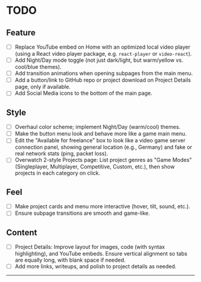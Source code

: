 # TODO

## Feature
- [ ] Replace YouTube embed on Home with an optimized local video player (using a React video player package, e.g. `react-player` or `video-react`).
  <!-- Great idea! This will improve UX, remove ads, and give you full control over styling and playback. Very feasible with modern React packages. -->
- [ ] Add Night/Day mode toggle (not just dark/light, but warm/yellow vs. cool/blue themes).
  <!-- Excellent for personalization and mood. Not difficult with Tailwind or CSS variables, but will require some design planning. -->
- [ ] Add transition animations when opening subpages from the main menu.
  <!-- Very doable with Framer Motion or React Transition Group. Subtle transitions can greatly improve feel. -->
- [ ] Add a button/link to GitHub repo or project download on Project Details page, only if available.
  <!-- Standard for portfolios, easy to conditionally render. -->
- [ ] Add Social Media icons to the bottom of the main page.
  <!-- Simple and effective for networking. -->

## Style
- [ ] Overhaul color scheme; implement Night/Day (warm/cool) themes.
  <!-- Good for branding and accessibility. Consider using Tailwind's theming or CSS custom properties. -->
- [ ] Make the button menu look and behave more like a game main menu.
  <!-- Fun idea! Can use custom fonts, sound, hover effects, and layout. Very feasible. -->
- [ ] Edit the "Available for freelance" box to look like a video game server connection panel, showing general location (e.g., Germany) and fake or real network stats (ping, packet loss).
  <!-- Very creative! Fake stats are easy; real-time ping to your server is possible but requires backend/API work. -->
- [ ] Overwatch 2-style Projects page: List project genres as "Game Modes" (Singleplayer, Multiplayer, Competitive, Custom, etc.), then show projects in each category on click.
  <!-- Unique and memorable! Not too much for a portfolio if well-organized. Can be implemented with nested menus or tabs. -->

## Feel
- [ ] Make project cards and menu more interactive (hover, tilt, sound, etc.).
  <!-- Adds polish and game-like feel. Use Framer Motion, CSS, or small sound libraries. -->
- [ ] Ensure subpage transitions are smooth and game-like.
  <!-- See above, very feasible. -->

## Content
- [ ] Project Details: Improve layout for images, code (with syntax highlighting), and YouTube embeds. Ensure vertical alignment so tabs are equally long, with blank space if needed.
  <!-- This is a bit tricky but possible with CSS grid/flexbox and careful layout planning. Syntax highlighting is easy with Prism.js or Highlight.js. -->
- [ ] Add more links, writeups, and polish to project details as needed.
  <!-- Always a good idea! -->

---
